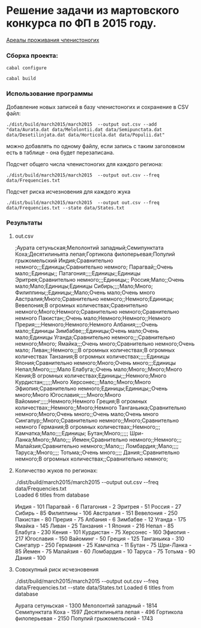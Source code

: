 
Решение задачи из мартовского конкурса по ФП в 2015 году.
=========================================================

[Ареалы проживания членистоногих](http://haskell98.blogspot.com/2015/03/2015.html)


### Сборка проекта:

`cabal configure`

`cabal build`

### Использование программы
Добавление новых записей в базу членистоногих и сохранение в CSV файл:

`./dist/build/march2015/march2015  --output out.csv --add "data/Aurata.dat data/Melolontii.dat data/Semipunctata.dat data/Desetilinjata.dat data/Horticola.dat data/Populii.dat"`

можно добавлять по одному файлу, если запись с таким заголовком есть в таблице - она будет перезаписана.

Подсчет общего числа членистоногих для каждого региона:

`./dist/build/march2015/march2015  --output out.csv --freq data/Frequencies.txt`

Подсчет риска исчезновения для каждого жука

`./dist/build/march2015/march2015  --output out.csv --freq data/Frequencies.txt --state data/States.txt `

### Результаты

1. out.csv

	;Аурата сетуньская;Мелолонтий западный;Семипунктата Коха;Десятилиньята лепая;Гортикола филоперьевая;Популий грыжомельский
	Индия;Сравнительно немного;;;Единицы;Сравнительно немного;
	Парагвай;;Очень мало;;Единицы;;
	Патагония;;;;Единицы;;Единицы
	Эритрея;Сравнительно немного;;;Единицы;;
	Россия;Мало;;Очень мало;Мало;Единицы;Единицы
	Сибирь;;;;Мало;Много;
	Филиппины;;Единицы;;Мало;Очень мало;Очень много
	Австралия;Много;Сравнительно немного;;Немного;Единицы;
	Вевелония;В огромных количествах;Сравнительно немного;Много;Немного;Сравнительно немного;Сравнительно немного
	Пакистан;;Очень мало;Немного;Немного;;Немного
	Прерия;;;;Немного;Немного;Немного
	Албания;;;;Очень мало;;Единицы
	Зимбабве;;;Единицы;Очень мало;Очень мало;Единицы
	Уганда;Сравнительно немного;;;Сравнительно немного;Много;
	Ямайка;;;Очень много;Сравнительно немного;Очень мало;
	Ливан;;Немного;;;В огромных количествах;В огромных количествах
	Танзания;В огромных количествах;;;;;Единицы
	Япония;Сравнительно немного;Много;Очень много;;;Единицы
	Непал;Много;;;;;Мало
	Елабуга;;Очень мало;Много;;Много;Много
	Кения;В огромных количествах;Единицы;;;Немного;Много
	Курдистан;;;;;;Много
	Херсонес;;;Мало;;Много;Много
	Эфиопия;Сравнительно немного;Единицы;Единицы;;Очень много;Много
	Югославия;;;;;Много;Много
	Вайоминг;;;;;Немного;Немного
	Греция;В огромных количествах;;Немного;;Много;Немного
	Танганьика;Сравнительно немного;Много;Очень много;;Очень мало;Очень много
	Сингапур;;Много;Сравнительно немного;;Много;Сравнительно немного
	Германия;В огромных количествах;;Немного;;;
	Камчатка;Мало;;;;Единицы;
	Бутан;Много;;;;;
	Шри-Ланка;Много;;Мало;;;
	Йемен;Сравнительно немного;;Немного;;;
	Малайзия;Сравнительно немного;;Мало;;;
	Ломбардия;;Мало;;;;
	Таруса;;Много;;;;
	Тотьма;;Очень много;;;;
	Дания;;Сравнительно немного;В огромных количествах;;Сравнительно немного;
	

3. Количество жуков по регионах:

	./dist/build/march2015/march2015  --output out.csv --freq data/Frequencies.txt                         
	Loaded 6 titles from database
	
	Индия - 101
	Парагвай - 6
	Патагония - 2
	Эритрея - 51
	Россия - 27
	Сибирь - 85
	Филиппины - 106
	Австралия - 151
	Вевелония - 250
	Пакистан - 80
	Прерия - 75
	Албания - 6
	Зимбабве - 12
	Уганда - 175
	Ямайка - 145
	Ливан - 25
	Танзания - 1
	Япония - 216
	Непал - 85
	Елабуга - 230
	Кения - 101
	Курдистан - 75
	Херсонес - 160
	Эфиопия - 217
	Югославия - 150
	Вайоминг - 50
	Греция - 125
	Танганьика - 310
	Сингапур - 250
	Германия - 25
	Камчатка - 11
	Бутан - 75
	Шри-Ланка - 85
	Йемен - 75
	Малайзия - 60
	Ломбардия - 10
	Таруса - 75
	Тотьма - 90
	Дания - 100


4. Совокупный риск исчезновения

	./dist/build/march2015/march2015  --output out.csv --freq data/Frequencies.txt --state data/States.txt 
	Loaded 6 titles from database
	
	Аурата сетуньская - 1300
	Мелолонтий западный - 1814
	Семипунктата Коха - 1597
	Десятилиньята лепая - 496
	Гортикола филоперьевая - 2150
	Популий грыжомельский - 1743
	
	



